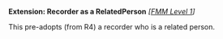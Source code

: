 **Extension: Recorder as a RelatedPerson**  *[[FMM Level 1](guidance.html)]*

This pre-adopts (from R4) a recorder who is a related person.

